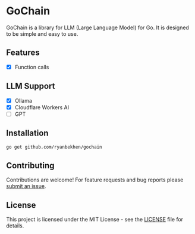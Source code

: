 # GoChain

GoChain is a library for LLM (Large Language Model) for Go. It is designed to be simple and easy to use.

## Features

- [x] Function calls

## LLM Support

- [x] Ollama
- [x] Cloudflare Workers AI
- [ ] GPT

## Installation

```bash
go get github.com/ryanbekhen/gochain
```

## Contributing

Contributions are welcome! For feature requests and bug reports please [submit an issue](https://github.com/ryanbekhen/gochain/issues).

## License

This project is licensed under the MIT License - see the [LICENSE](LICENSE) file for details.